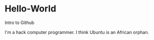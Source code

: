 # Hello-World
Intro to Github

I'm a hack computer programmer.
I think Ubuntu is an African orphan.
